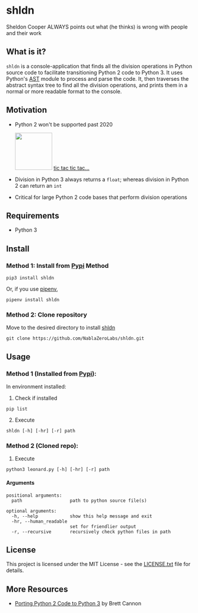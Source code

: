 # shldn 
Sheldon Cooper ALWAYS points out what (he thinks) is wrong with people and their work

## What is it?

`shldn` is a console-application that finds all the division operations in Python source code to facilitate transitioning Python 2 code to Python 3. It uses Python's [AST](https://docs.python.org/3/library/ast.html) module to process and parse the code. It, then traverses the abstract syntax tree to find all the division operations, and prints them in a normal or more readable format to the console. 

## Motivation

- Python 2 won't be supported past 2020 

    <img src="http://bestanimations.com/HomeOffice/Clocks/Grandfather/old-grandfather-clock-animated-gif-7.gif#.W1J27VgRJQ4.link" width=100> [tic tac tic tac...](https://pythonclock.org/)

- Division in Python 3 always returns a `float`; whereas division in Python 2 can return an `int`
- Critical for large Python 2 code bases that perform division operations



## Requirements
- Python 3

## Install

### Method 1: Install from [Pypi](https://pypi.org/) Method

```
pip3 install shldn
```

Or, if you use [pipenv](https://docs.pipenv.org/),
```
pipenv install shldn
```

### Method 2: Clone repository
Move to the desired directory to install [shldn](https://github.com/NablaZeroLabs/shldn)

```
git clone https://github.com/NablaZeroLabs/shldn.git
```

## Usage

### Method 1 (Installed from [Pypi](https://pypi.org/)):
In environment installed: 
1. Check if installed 
```
pip list
```
2. Execute
```
shldn [-h] [-hr] [-r] path
```

### Method 2 (Cloned repo):
1. Execute
```
python3 leonard.py [-h] [-hr] [-r] path

```
#### Arguments 
```
positional arguments:
  path                  path to python source file(s)

optional arguments:
  -h, --help            show this help message and exit
  -hr, --human_readable
                        set for friendlier output
  -r, --recursive       recursively check python files in path
```

## License
This project is licensed under the MIT License - see the [LICENSE.txt](https://github.com/NablaZeroLabs/shldn/blob/master/LICENSE.txt) file for details.

## More Resources
- [Porting Python 2 Code to Python 3](https://docs.python.org/3/howto/pyporting.html) by Brett Cannon